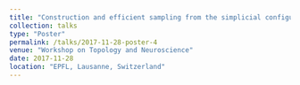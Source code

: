 ```yaml
---
title: "Construction and efficient sampling from the simplicial configuration model"
collection: talks
type: "Poster"
permalink: /talks/2017-11-28-poster-4
venue: "Workshop on Topology and Neuroscience"
date: 2017-11-28
location: "EPFL, Lausanne, Switzerland"
---
```

